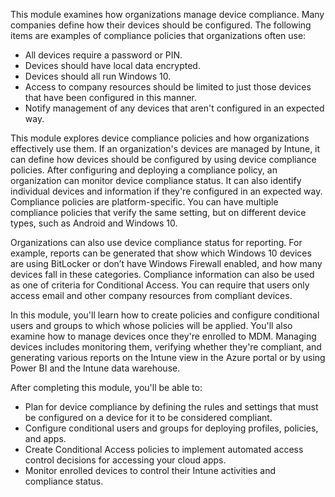 This module examines how organizations manage device compliance. Many companies define how their devices should be configured. The following items are examples of compliance policies that organizations often use:

 -  All devices require a password or PIN.
 -  Devices should have local data encrypted.
 -  Devices should all run Windows 10.
 -  Access to company resources should be limited to just those devices that have been configured in this manner.
 -  Notify management of any devices that aren't configured in an expected way.

This module explores device compliance policies and how organizations effectively use them. If an organization's devices are managed by Intune, it can define how devices should be configured by using device compliance policies. After configuring and deploying a compliance policy, an organization can monitor device compliance status. It can also identify individual devices and information if they're configured in an expected way. Compliance policies are platform-specific. You can have multiple compliance policies that verify the same setting, but on different device types, such as Android and Windows 10.

Organizations can also use device compliance status for reporting. For example, reports can be generated that show which Windows 10 devices are using BitLocker or don’t have Windows Firewall enabled, and how many devices fall in these categories. Compliance information can also be used as one of criteria for Conditional Access. You can require that users only access email and other company resources from compliant devices.

In this module, you'll learn how to create policies and configure conditional users and groups to which whose policies will be applied. You'll also examine how to manage devices once they're enrolled to MDM. Managing devices includes monitoring them, verifying whether they're compliant, and generating various reports on the Intune view in the Azure portal or by using Power BI and the Intune data warehouse.

After completing this module, you'll be able to:

 -  Plan for device compliance by defining the rules and settings that must be configured on a device for it to be considered compliant.
 -  Configure conditional users and groups for deploying profiles, policies, and apps.
 -  Create Conditional Access policies to implement automated access control decisions for accessing your cloud apps.
 -  Monitor enrolled devices to control their Intune activities and compliance status.
